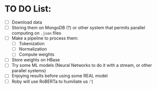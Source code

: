 # TO DO List:

- [ ] Download data
- [ ] Storing them on MongoDB (?) or other system that permits parallel computing on `.json` files
- [ ] Make a pipeline to process them:
  - [ ] Tokenization
  - [ ] Normalization
  - [ ] Compute weights
- [ ] Store weights on HBase
- [ ] Try some ML models (Neural Networks to do it with a stream, or other parallel systems)
- [ ] Enjoying results before using some REAL model
- [ ] Roby will use RoBERTa to humiliate us :'(
